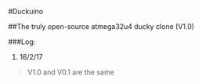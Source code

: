 #Duckuino

##The truly open-source atmega32u4 ducky clone (V1.0)

###Log:

1. 16/2/17
>V1.0 and V0.1 are the same
